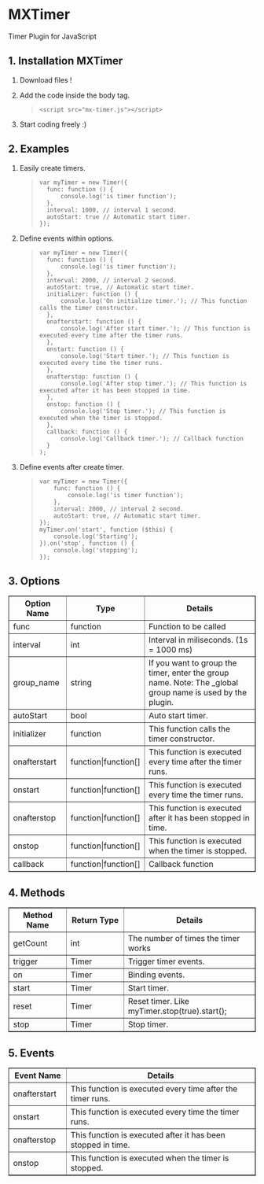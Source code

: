 # MXTimer
Timer Plugin for JavaScript
## 1\. Installation MXTimer

1.  Download files !

2.  Add the code inside the body tag.

    > ```
    > <script src="mx-timer.js"></script>
    > 

3.  Start coding freely :)

## 2\. Examples

1.  Easily create timers.

    > ```
    > var myTimer = new Timer({
    >   func: function () {
    >       console.log('is timer function');
    >   },
    >   interval: 1000, // interval 1 second.
    >   autoStart: true // Automatic start timer.
    > });

2.  Define events within options.

    > ```
    > var myTimer = new Timer({
    >   func: function () {
    >       console.log('is timer function');
    >   },
    >   interval: 2000, // interval 2 second.
    >   autoStart: true, // Automatic start timer.
    >   initializer: function () {
    >       console.log('On initialize timer.'); // This function calls the timer constructor.
    >   },
    >   onafterstart: function () {
    >       console.log('After start timer.'); // This function is executed every time after the timer runs.
    >   },
    >   onstart: function () {
    >       console.log('Start timer.'); // This function is executed every time the timer runs.
    >   },
    >   onafterstop: function () {
    >       console.log('After stop timer.'); // This function is executed after it has been stopped in time.
    >   },
    >   onstop: function () {
    >       console.log('Stop timer.'); // This function is executed when the timer is stopped.
    >   },
    >   callback: function () {
    >       console.log('Callback timer.'); // Callback function
    >   }
    > );

3.  Define events after create timer.

    > ```
    > var myTimer = new Timer({
    >     func: function () {
    >         console.log('is timer function');
    >     },
    >     interval: 2000, // interval 2 second.
    >     autoStart: true, // Automatic start timer.
    > });
    > myTimer.on('start', function ($this) {
    >     console.log('Starting');
    > }).on('stop', function () {
    >     console.log('stopping');
    > });

## 3\. Options

<table border="1" width="100%" cellpadding="0" cellspacing="0">

<thead>

<tr>

<th width="100">Option Name</th>

<th width="100">Type</th>

<th>Details</th>

</tr>

</thead>

<tbody>

<tr>

<td class="title">func</td>

<td class="title">function</td>

<td>Function to be called</td>

</tr>

<tr>

<td class="title">interval</td>

<td class="title">int</td>

<td>Interval in miliseconds. (1s = 1000 ms)</td>

</tr>

<tr>

<td class="title">group_name</td>

<td class="title">string</td>

<td>If you want to group the timer, enter the group name. Note: The _global group name is used by the plugin.</td>

</tr>

<tr>

<td class="title">autoStart</td>

<td class="title">bool</td>

<td>Auto start timer.</td>

</tr>

<tr>

<td class="title">initializer</td>

<td class="title">function</td>

<td>This function calls the timer constructor.</td>

</tr>

<tr>

<td class="title">onafterstart</td>

<td class="title">function|function[]</td>

<td>This function is executed every time after the timer runs.</td>

</tr>

<tr>

<td class="title">onstart</td>

<td class="title">function|function[]</td>

<td>This function is executed every time the timer runs.</td>

</tr>

<tr>

<td class="title">onafterstop</td>

<td class="title">function|function[]</td>

<td>This function is executed after it has been stopped in time.</td>

</tr>

<tr>

<td class="title">onstop</td>

<td class="title">function|function[]</td>

<td>This function is executed when the timer is stopped.</td>

</tr>

<tr>

<td class="title">callback</td>

<td class="title">function|function[]</td>

<td>Callback function</td>

</tr>

</tbody>

</table>

## 4\. Methods

<table border="1" width="100%" cellpadding="0" cellspacing="0">

<thead>

<tr>

<th width="100">Method Name</th>

<th width="100">Return Type</th>

<th>Details</th>

</tr>

</thead>

<tbody>

<tr>

<td class="title">getCount</td>

<td class="title">int</td>

<td>The number of times the timer works</td>

</tr>

<tr>

<td class="title">trigger</td>

<td class="title">Timer</td>

<td>Trigger timer events.</td>

</tr>

<tr>

<td class="title">on</td>

<td class="title">Timer</td>

<td>Binding events.</td>

</tr>

<tr>

<td class="title">start</td>

<td class="title">Timer</td>

<td>Start timer.</td>

</tr>

<tr>

<td class="title">reset</td>

<td class="title">Timer</td>

<td>Reset timer. Like myTimer.stop(true).start();</td>

</tr>

<tr>

<td class="title">stop</td>

<td class="title">Timer</td>

<td>Stop timer.</td>

</tr>

</tbody>

</table>

## 5\. Events

<table border="1" width="100%" cellpadding="0" cellspacing="0">

<thead>

<tr>

<th width="100">Event Name</th>

<th>Details</th>

</tr>

</thead>

<tbody>

<tr>

<td class="title">onafterstart</td>

<td>This function is executed every time after the timer runs.</td>

</tr>

<tr>

<td class="title">onstart</td>

<td>This function is executed every time the timer runs.</td>

</tr>

<tr>

<td class="title">onafterstop</td>

<td>This function is executed after it has been stopped in time.</td>

</tr>

<tr>

<td class="title">onstop</td>

<td>This function is executed when the timer is stopped.</td>

</tr>

</tbody>

</table>

